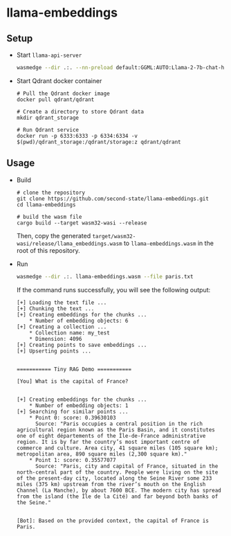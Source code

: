 # llama-embeddings

## Setup

- Start `llama-api-server`

  ```bash
  wasmedge --dir .:. --nn-preload default:GGML:AUTO:Llama-2-7b-chat-hf-Q5_K_M.gguf llama-api-server.wasm -p llama-2-chat
  ```

- Start Qdrant docker container

  ```console
  # Pull the Qdrant docker image
  docker pull qdrant/qdrant

  # Create a directory to store Qdrant data
  mkdir qdrant_storage

  # Run Qdrant service
  docker run -p 6333:6333 -p 6334:6334 -v $(pwd)/qdrant_storage:/qdrant/storage:z qdrant/qdrant
  ```

## Usage

- Build

  ```console
  # clone the repository
  git clone https://github.com/second-state/llama-embeddings.git
  cd llama-embeddings

  # build the wasm file
  cargo build --target wasm32-wasi --release
  ```

  Then, copy the generated `target/wasm32-wasi/release/llama_embeddings.wasm` to `llama-embeddings.wasm` in the root of this repository.

- Run

  ```bash
  wasmedge --dir .:. llama-embeddings.wasm --file paris.txt
  ```

  If the command runs successfully, you will see the following output:

  ```console
  [+] Loading the text file ...
  [+] Chunking the text ...
  [+] Creating embeddings for the chunks ...
      * Number of embedding objects: 6
  [+] Creating a collection ...
      * Collection name: my_test
      * Dimension: 4096
  [+] Creating points to save embeddings ...
  [+] Upserting points ...


  =========== Tiny RAG Demo ===========

  [You] What is the capital of France?


  [+] Creating embeddings for the chunks ...
      * Number of embedding objects: 1
  [+] Searching for similar points ...
      * Point 0: score: 0.39630103
        Source: "Paris occupies a central position in the rich agricultural region known as the Paris Basin, and it constitutes one of eight départements of the Île-de-France administrative region. It is by far the country’s most important centre of commerce and culture. Area city, 41 square miles (105 square km); metropolitan area, 890 square miles (2,300 square km)."
      * Point 1: score: 0.35577077
        Source: "Paris, city and capital of France, situated in the north-central part of the country. People were living on the site of the present-day city, located along the Seine River some 233 miles (375 km) upstream from the river’s mouth on the English Channel (La Manche), by about 7600 BCE. The modern city has spread from the island (the Île de la Cité) and far beyond both banks of the Seine."


  [Bot]: Based on the provided context, the capital of France is Paris.
  ```
